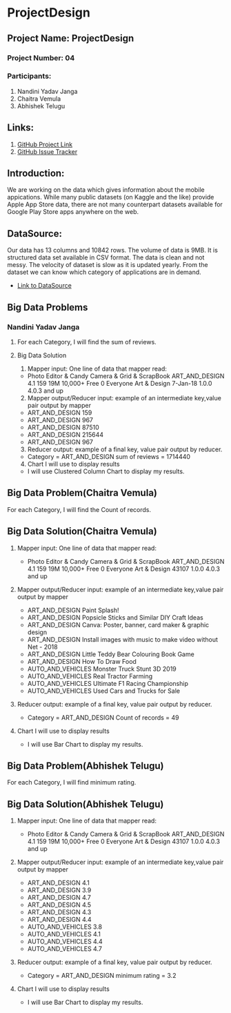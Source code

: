 # ProjectDesign
## Project Name: ProjectDesign
### Project Number: 04
### Participants:
1. Nandini Yadav Janga
1. Chaitra Vemula
1. Abhishek Telugu
## Links:
1. [GitHub Project Link](https://github.com/nandiniyadavjanga/ProjectDesign)
1. [GitHub Issue Tracker](https://github.com/nandiniyadavjanga/ProjectDesign/issues)
## Introduction: 
We are working on the data which gives information about the mobile appications. While many public datasets (on Kaggle and the like) provide Apple App Store data, there are not many counterpart datasets available for Google Play Store apps anywhere on the web. 
## DataSource: 
Our data has 13 columns and 10842 rows. The volume of data is 9MB. It is structured data set available in CSV format. The data is clean and not messy. The velocity of dataset is slow as it is updated yearly. From the dataset we can know which category of applications are in demand.
- [Link to DataSource](https://www.kaggle.com/lava18/google-play-store-apps#googleplaystore.csv)

## Big Data Problems
### Nandini Yadav Janga
1. For each Category, I will find the sum of reviews. 
2. Big Data Solution
   1. Mapper input: One line of data that mapper read:
     - Photo Editor & Candy Camera & Grid & ScrapBook	ART_AND_DESIGN	4.1	159	19M	10,000+	Free	0	Everyone	Art & Design	7-Jan-18	1.0.0	4.0.3 and up
   2. Mapper output/Reducer input: example of an intermediate key,value pair output by mapper
     * ART_AND_DESIGN	159
     * ART_AND_DESIGN	967
     * ART_AND_DESIGN	87510
     * ART_AND_DESIGN	215644
     * ART_AND_DESIGN	967

   3. Reducer output:  example of a final key, value pair output by reducer.
     - Category = ART_AND_DESIGN   sum of reviews = 1714440
   4. Chart I will use to display results
     - I will use Clustered Column Chart to display my results.

## Big Data Problem(Chaitra Vemula)
For each Category, I will find the Count of records.
## Big Data Solution(Chaitra Vemula)
1. Mapper input: One line of data that mapper read:
   - Photo Editor & Candy Camera & Grid & ScrapBook	ART_AND_DESIGN	4.1	159	19M	10,000+	Free	0	Everyone	Art & Design	43107	1.0.0	   4.0.3 and up	
2. Mapper output/Reducer input: example of an intermediate key,value pair output by mapper
      * ART_AND_DESIGN        Paint Splash!  
      * ART_AND_DESIGN        Popsicle Sticks and Similar DIY Craft Ideas
      * ART_AND_DESIGN        Canva: Poster, banner, card maker & graphic design
      * ART_AND_DESIGN        Install images with music to make video without Net - 2018
      * ART_AND_DESIGN        Little Teddy Bear Colouring Book Game
      * ART_AND_DESIGN        How To Draw Food
      * AUTO_AND_VEHICLES     Monster Truck Stunt 3D 2019
      * AUTO_AND_VEHICLES     Real Tractor Farming
      * AUTO_AND_VEHICLES     Ultimate F1 Racing Championship
      * AUTO_AND_VEHICLES     Used Cars and Trucks for Sale

3. Reducer output:  example of a final key, value pair output by reducer.
   - Category = ART_AND_DESIGN     Count of records = 49
   
4. Chart I will use to display results
   - I will use Bar Chart to display my results.

## Big Data Problem(Abhishek Telugu)
For each Category, I will find minimum rating.
## Big Data Solution(Abhishek Telugu)
1. Mapper input: One line of data that mapper read:
   - Photo Editor & Candy Camera & Grid & ScrapBook	ART_AND_DESIGN	4.1	159	19M	10,000+	Free	0	Everyone	Art & Design	43107	1.0.0	   4.0.3 and up	
2. Mapper output/Reducer input: example of an intermediate key,value pair output by mapper
      * ART_AND_DESIGN        4.1
      * ART_AND_DESIGN        3.9
      * ART_AND_DESIGN        4.7
      * ART_AND_DESIGN        4.5
      * ART_AND_DESIGN        4.3
      * ART_AND_DESIGN        4.4
      * AUTO_AND_VEHICLES     3.8
      * AUTO_AND_VEHICLES     4.1
      * AUTO_AND_VEHICLES     4.4
      * AUTO_AND_VEHICLES     4.7

3. Reducer output:  example of a final key, value pair output by reducer.
   - Category = ART_AND_DESIGN     minimum rating = 3.2
   
4. Chart I will use to display results
   - I will use Bar Chart to display my results.

